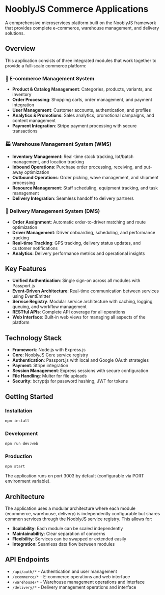 # NooblyJS Commerce Applications

A comprehensive microservices platform built on the NooblyJS framework that provides complete e-commerce, warehouse management, and delivery solutions.

## Overview

This application consists of three integrated modules that work together to provide a full-scale commerce platform:

### 🛒 E-commerce Management System
- **Product & Catalog Management**: Categories, products, variants, and inventory
- **Order Processing**: Shopping carts, order management, and payment integration
- **User Management**: Customer accounts, authentication, and profiles
- **Analytics & Promotions**: Sales analytics, promotional campaigns, and content management
- **Payment Integration**: Stripe payment processing with secure transactions

### 🏭 Warehouse Management System (WMS)
- **Inventory Management**: Real-time stock tracking, lot/batch management, and location tracking
- **Inbound Operations**: Purchase order processing, receiving, and put-away optimization
- **Outbound Operations**: Order picking, wave management, and shipment processing
- **Resource Management**: Staff scheduling, equipment tracking, and task management
- **Delivery Integration**: Seamless handoff to delivery partners

### 🚚 Delivery Management System (DMS)
- **Order Assignment**: Automatic order-to-driver matching and route optimization
- **Driver Management**: Driver onboarding, scheduling, and performance tracking
- **Real-time Tracking**: GPS tracking, delivery status updates, and customer notifications
- **Analytics**: Delivery performance metrics and operational insights

## Key Features

- **Unified Authentication**: Single sign-on across all modules with Passport.js
- **Event-Driven Architecture**: Real-time communication between services using EventEmitter
- **Service Registry**: Modular service architecture with caching, logging, queuing, and workflow management
- **RESTful APIs**: Complete API coverage for all operations
- **Web Interface**: Built-in web views for managing all aspects of the platform

## Technology Stack

- **Framework**: Node.js with Express.js
- **Core**: NooblyJS Core service registry
- **Authentication**: Passport.js with local and Google OAuth strategies
- **Payment**: Stripe integration
- **Session Management**: Express sessions with secure configuration
- **File Handling**: Multer for file uploads
- **Security**: bcryptjs for password hashing, JWT for tokens

## Getting Started

### Installation
```bash
npm install
```

### Development
```bash
npm run dev:web
```

### Production
```bash
npm start
```

The application runs on port 3003 by default (configurable via PORT environment variable).

## Architecture

The application uses a modular architecture where each module (ecommerce, warehouse, delivery) is independently configurable but shares common services through the NooblyJS service registry. This allows for:

- **Scalability**: Each module can be scaled independently
- **Maintainability**: Clear separation of concerns
- **Flexibility**: Services can be swapped or extended easily
- **Integration**: Seamless data flow between modules

## API Endpoints

- `/api/auth/*` - Authentication and user management
- `/ecommerce/*` - E-commerce operations and web interface
- `/warehouse/*` - Warehouse management operations and interface
- `/delivery/*` - Delivery management operations and interface
